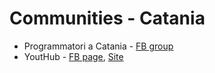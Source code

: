 # Communities - Catania

* Programmatori a Catania - [FB group](https://www.facebook.com/groups/programmatoriCatania/)
* YoutHub - [FB page](https://www.facebook.com/Youthub-Catania-116505148430596), [Site](http://www.youthub.net/)
